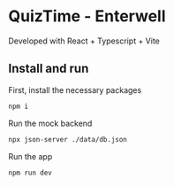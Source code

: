 # QuizTime - Enterwell

Developed with React + Typescript + Vite

## Install and run

First, install the necessary packages

```bash
npm i
```

Run the mock backend
```bash
npx json-server ./data/db.json
```

Run the app
```bash
npm run dev
```

